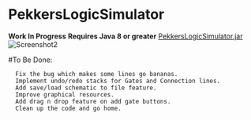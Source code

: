 # PekkersLogicSimulator

**Work In Progress**
**Requires Java 8 or greater**
[PekkersLogicSimulator.jar](https://dl.dropboxusercontent.com/u/26427179/code/java/pekkersLogicSimulator.jar)
![Screenshot2](https://raw.githubusercontent.com/pekkalanger/PekkersLogicSimulator/master/PekkersLogicSimulator/screenshot6.png)

#To Be Done:  

      Fix the bug which makes some lines go bananas.
      Implement undo/redo stacks for Gates and Connection lines.
      Add save/load schematic to file feature.
      Improve graphical resources.
      Add drag n drop feature on add gate buttons.
      Clean up the code and go home.

